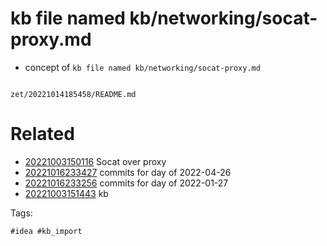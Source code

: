 # kb file named kb/networking/socat-proxy.md

- concept of `kb file named kb/networking/socat-proxy.md`

```
```

` zet/20221014185458/README.md `

# Related

- [20221003150116](/zet/20221003150116/README.md) Socat over proxy
- [20221016233427](/zet/20221016233427/README.md) commits for day of 2022-04-26
- [20221016233256](/zet/20221016233256/README.md) commits for day of 2022-01-27
- [20221003151443](/zet/20221003151443/README.md) kb

Tags:

    #idea #kb_import
